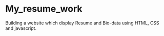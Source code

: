 # My_resume_work
Building a website which display Resume and Bio-data using HTML, CSS and javascript.  
